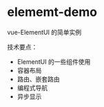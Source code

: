 # elememt-demo

vue-ElementUI 的简单实例

技术要点：
 - ElementUI 的一些组件使用
 - 容器布局
 - 路由、嵌套路由
 - 编程式导航
 - 异步显示
